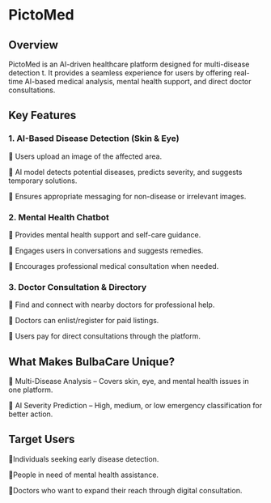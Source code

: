 # PictoMed

## Overview

PictoMed is an AI-driven healthcare platform designed for multi-disease detection t. It provides a seamless experience for users by offering real-time AI-based medical analysis, mental health support, and direct doctor consultations.

## Key Features

### 1. AI-Based Disease Detection (Skin & Eye)

   🔹 Users upload an image of the affected area.

   🔹 AI model detects potential diseases, predicts severity, and suggests temporary solutions.

   🔹 Ensures appropriate messaging for non-disease or irrelevant images.

### 2. Mental Health Chatbot

  🔹 Provides mental health support and self-care guidance.

   🔹 Engages users in conversations and suggests remedies.

   🔹 Encourages professional medical consultation when needed.

### 3. Doctor Consultation & Directory

   🔹 Find and connect with nearby doctors for professional help.

   🔹 Doctors can enlist/register for paid listings.

   🔹 Users pay for direct consultations through the platform.

## What Makes BulbaCare Unique?

🔹 Multi-Disease Analysis – Covers skin, eye, and mental health issues in one platform.

🔹 AI Severity Prediction – High, medium, or low emergency classification for better action.

## Target Users

🔹Individuals seeking early disease detection.

🔹People in need of mental health assistance.

🔹Doctors who want to expand their reach through digital consultation.
